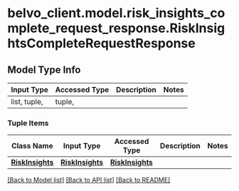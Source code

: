 # belvo_client.model.risk_insights_complete_request_response.RiskInsightsCompleteRequestResponse

## Model Type Info
Input Type | Accessed Type | Description | Notes
------------ | ------------- | ------------- | -------------
list, tuple,  | tuple,  |  | 

### Tuple Items
Class Name | Input Type | Accessed Type | Description | Notes
------------- | ------------- | ------------- | ------------- | -------------
[**RiskInsights**](RiskInsights.md) | [**RiskInsights**](RiskInsights.md) | [**RiskInsights**](RiskInsights.md) |  | 

[[Back to Model list]](../../README.md#documentation-for-models) [[Back to API list]](../../README.md#documentation-for-api-endpoints) [[Back to README]](../../README.md)

